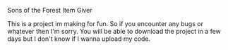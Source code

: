Sons of the Forest Item Giver

This is a project im making for fun. So if you encounter any bugs or whatever then I'm sorry.
You will be able to download the project in a few days but I don't know if I wanna upload my code.
